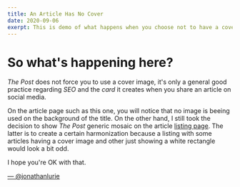 ```yaml
---
title: An Article Has No Cover
date: 2020-09-06
exerpt: This is demo of what happens when you choose not to have a cover image on your article
---
```


# So what's happening here?
*The Post* does not force you to use a cover image, it's only a general good practice regarding *SEO* and the *card* it creates when you share an article on social media.  

On the article page such as this one, you will notice that no image is beeing used on the background of the title. On the other hand, I still took the decision to show *The Post* generic mosaic on the article [listing page](https://thepost.io/thepostio). The latter is to create a certain harmonization because a listing with some articles having a cover image and other just showing a white rectangle would look a bit odd.  

I hope you're OK with that. 

[— @jonathanlurie](https://twitter.com/jonathanlurie)